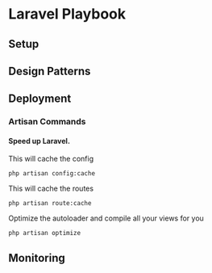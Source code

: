 # Laravel Playbook

## Setup

## Design Patterns

## Deployment

### Artisan Commands

#### Speed up Laravel.

This will cache the config
```
php artisan config:cache
```
This will cache the routes
```
php artisan route:cache
```
Optimize the autoloader and compile all your views for you
```
php artisan optimize
```

## Monitoring
